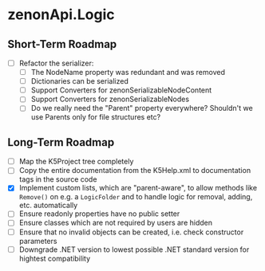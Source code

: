 # zenonApi.Logic

## Short-Term Roadmap
- [ ] Refactor the serializer:
  - [ ] The NodeName property was redundant and was removed
  - [ ] Dictionaries can be serialized
  - [ ] Support Converters for zenonSerializableNodeContent
  - [ ] Support Converters for zenonSerializableNodes
  - [ ] Do we really need the "Parent" property everywhere?
        Shouldn't we use Parents only for file structures etc?

## Long-Term Roadmap
- [ ] Map the K5Project tree completely
- [ ] Copy the entire documentation from the K5Help.xml to documentation tags in
      the source code
- [x] Implement custom lists, which are "parent-aware", to allow methods like
      ```Remove()``` on e.g. a ```LogicFolder``` and to handle logic for
      removal, adding, etc. automatically
- [ ] Ensure readonly properties have no public setter
- [ ] Ensure classes which are not required by users are hidden
- [ ] Ensure that no invalid objects can be created, i.e. check constructor
      parameters
- [ ] Downgrade .NET version to lowest possible .NET standard version for hightest
      compatibility